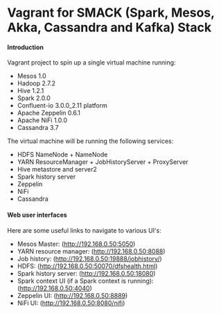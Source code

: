 Vagrant for SMACK (Spark, Mesos, Akka, Cassandra and Kafka) Stack
==================================

#### Introduction

Vagrant project to spin up a single virtual machine running:

* Mesos 1.0
* Hadoop 2.7.2
* Hive 1.2.1
* Spark 2.0.0
* Confluent-io 3.0.0_2.11 platform 
* Apache Zeppelin 0.6.1
* Apache NiFi 1.0.0
* Cassandra 3.7

The virtual machine will be running the following services:

* HDFS NameNode + NameNode
* YARN ResourceManager + JobHistoryServer + ProxyServer
* Hive metastore and server2
* Spark history server
* Zeppelin
* NiFi
* Cassandra

#### Web user interfaces

Here are some useful links to navigate to various UI's:

* Mesos Master:  (http://192.168.0.50:5050)
* YARN resource manager:  (http://192.168.0.50:8088)
* Job history:  (http://192.168.0.50:19888/jobhistory/)
* HDFS: (http://192.168.0.50:50070/dfshealth.html)
* Spark history server: (http://192.168.0.50:18080)
* Spark context UI (if a Spark context is running): (http://192.168.0.50:4040)
* Zeppelin UI: (http://192.168.0.50:8889)
* NiFi UI: (http://192.168.0.50:8080/nifi)
